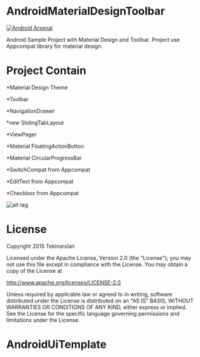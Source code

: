 AndroidMaterialDesignToolbar
============================
[![Android Arsenal](https://img.shields.io/badge/Android%20Arsenal-AndroidMaterialDesignToolbar-brightgreen.svg?style=flat)](https://android-arsenal.com/details/3/1125)

Android Sample Project with Material Design and Toolbar.
Project use Appcompat library for material design.

Project Contain
============================
*Material Design Theme

*Toolbar

*NavigationDrawer

*new SlidingTabLayout

*ViewPager

*Material FloatingActionButton

*Material CircularProgressBar

*SwitchCompat from Appcompat

*EditText from Appcompat

*Checkbox from Appcompat


![alt tag](http://www.stdroid.com/img/output_5UTjCv.gif)



License
============================
Copyright 2015 Tekinarslan

Licensed under the Apache License, Version 2.0 (the "License");
you may not use this file except in compliance with the License.
You may obtain a copy of the License at

   http://www.apache.org/licenses/LICENSE-2.0

Unless required by applicable law or agreed to in writing, software
distributed under the License is distributed on an "AS IS" BASIS,
WITHOUT WARRANTIES OR CONDITIONS OF ANY KIND, either express or implied.
See the License for the specific language governing permissions and
limitations under the License.
# AndroidUiTemplate
